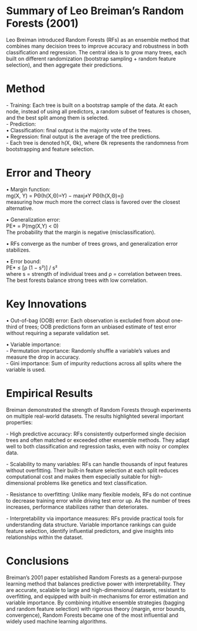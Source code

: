 # Summary of Leo Breiman’s Random Forests (2001)

Leo Breiman introduced Random Forests (RFs) as an ensemble method that combines many decision trees to improve accuracy and robustness in both classification and regression. The central idea is to grow many trees, each built on different randomization (bootstrap sampling \+ random feature selection), and then aggregate their predictions.

# **Method**

\- Training: Each tree is built on a bootstrap sample of the data. At each node, instead of using all predictors, a random subset of features is chosen, and the best split among them is selected.  
\- Prediction:  
  • Classification: final output is the majority vote of the trees.  
  • Regression: final output is the average of the tree predictions.  
\- Each tree is denoted h(X, Θk), where Θk represents the randomness from bootstrapping and feature selection.

# **Error and Theory**

• Margin function:  
  mg(X, Y) \= PΘ(h(X,Θ)=Y) − maxj≠Y PΘ(h(X,Θ)=j)  
  measuring how much more the correct class is favored over the closest alternative.

• Generalization error:  
  PE\* \= P(mg(X,Y) \< 0\)  
  The probability that the margin is negative (misclassification).

• RFs converge as the number of trees grows, and generalization error stabilizes.

• Error bound:  
  PE\* ≤ \[ρ (1 − s²)\] / s²  
  where s \= strength of individual trees and ρ \= correlation between trees. The best forests balance strong trees with low correlation.

# **Key Innovations**

• Out-of-bag (OOB) error: Each observation is excluded from about one-third of trees; OOB predictions form an unbiased estimate of test error without requiring a separate validation set.

• Variable importance:  
  \- Permutation importance: Randomly shuffle a variable’s values and measure the drop in accuracy.  
  \- Gini importance: Sum of impurity reductions across all splits where the variable is used.

# **Empirical Results**

Breiman demonstrated the strength of Random Forests through experiments on multiple real-world datasets. The results highlighted several important properties:

\- High predictive accuracy: RFs consistently outperformed single decision trees and often matched or exceeded other ensemble methods. They adapt well to both classification and regression tasks, even with noisy or complex data.

\- Scalability to many variables: RFs can handle thousands of input features without overfitting. Their built-in feature selection at each split reduces computational cost and makes them especially suitable for high-dimensional problems like genetics and text classification.

\- Resistance to overfitting: Unlike many flexible models, RFs do not continue to decrease training error while driving test error up. As the number of trees increases, performance stabilizes rather than deteriorates.

\- Interpretability via importance measures: RFs provide practical tools for understanding data structure. Variable importance rankings can guide feature selection, identify influential predictors, and give insights into relationships within the dataset.

# **Conclusions**

Breiman’s 2001 paper established Random Forests as a general-purpose learning method that balances predictive power with interpretability. They are accurate, scalable to large and high-dimensional datasets, resistant to overfitting, and equipped with built-in mechanisms for error estimation and variable importance. By combining intuitive ensemble strategies (bagging and random feature selection) with rigorous theory (margin, error bounds, convergence), Random Forests became one of the most influential and widely used machine learning algorithms.